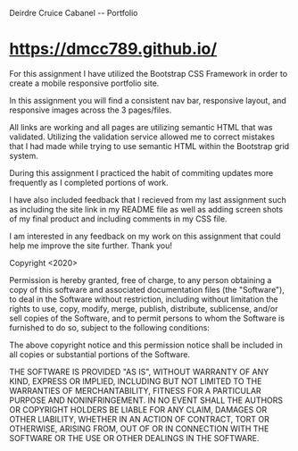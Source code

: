Deirdre Cruice Cabanel -- Portfolio 

# https://dmcc789.github.io/ 

For this assignment I have utilized the Bootstrap CSS Framework in order to create a mobile responsive portfolio site.  

In this assignment you will find a consistent nav bar, responsive layout, and responsive images across the 3 pages/files. 

All links are working and all pages are utilizing semantic HTML that was validated.  Utilizing the validation service allowed me to correct mistakes that I had made while trying to use semantic HTML within the Bootstrap grid system. 

During this assignment I practiced the habit of commiting updates more frequently as I completed portions of work. 

I have also included feedback that I recieved from my last assignment such as including the site link in my README file as well as adding screen shots of my final product and including comments in my CSS file.

I am interested in any feedback on my work on this assignment that could help me improve the site further.  Thank you!

<!-- ![Profile About Me Screen]() -->

Copyright <2020> <Deirdre Cruice Cabanel>

Permission is hereby granted, free of charge, to any person obtaining a copy of this software and associated documentation files (the "Software"), to deal in the Software without restriction, including without limitation the rights to use, copy, modify, merge, publish, distribute, sublicense, and/or sell copies of the Software, and to permit persons to whom the Software is furnished to do so, subject to the following conditions:

The above copyright notice and this permission notice shall be included in all copies or substantial portions of the Software.

THE SOFTWARE IS PROVIDED "AS IS", WITHOUT WARRANTY OF ANY KIND, EXPRESS OR IMPLIED, INCLUDING BUT NOT LIMITED TO THE WARRANTIES OF MERCHANTABILITY, FITNESS FOR A PARTICULAR PURPOSE AND NONINFRINGEMENT. IN NO EVENT SHALL THE AUTHORS OR COPYRIGHT HOLDERS BE LIABLE FOR ANY CLAIM, DAMAGES OR OTHER LIABILITY, WHETHER IN AN ACTION OF CONTRACT, TORT OR OTHERWISE, ARISING FROM, OUT OF OR IN CONNECTION WITH THE SOFTWARE OR THE USE OR OTHER DEALINGS IN THE SOFTWARE.